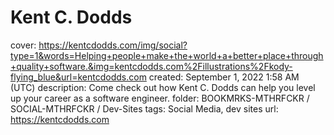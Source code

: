 # Kent C. Dodds

cover: https://kentcdodds.com/img/social?type=1&words=Helping+people+make+the+world+a+better+place+through+quality+software.&img=kentcdodds.com%2Fillustrations%2Fkody-flying_blue&url=kentcdodds.com
created: September 1, 2022 1:58 AM (UTC)
description: Come check out how Kent C. Dodds can help you level up your career as a software engineer.
folder: BOOKMRKS-MTHRFCKR / SOCIAL-MTHRFCKR / Dev-Sites
tags: Social Media, dev sites
url: https://kentcdodds.com